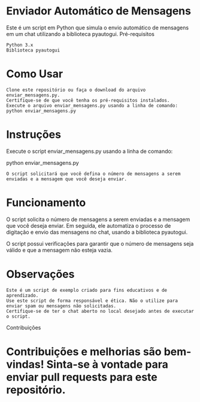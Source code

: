 # Enviador Automático de Mensagens

Este é um script em Python que simula o envio automático de mensagens em um chat utilizando a biblioteca pyautogui.
Pré-requisitos

    Python 3.x
    Biblioteca pyautogui

# Como Usar

    Clone este repositório ou faça o download do arquivo enviar_mensagens.py.
    Certifique-se de que você tenha os pré-requisitos instalados.
    Execute o arquivo enviar_mensagens.py usando a linha de comando: python enviar_mensagens.py

# Instruções

Execute o script enviar_mensagens.py usando a linha de comando:

python enviar_mensagens.py

    O script solicitará que você defina o número de mensagens a serem enviadas e a mensagem que você deseja enviar.

# Funcionamento

O script solicita o número de mensagens a serem enviadas e a mensagem que você deseja enviar. Em seguida, ele automatiza o processo de digitação e envio das mensagens no chat, usando a biblioteca pyautogui.

O script possui verificações para garantir que o número de mensagens seja válido e que a mensagem não esteja vazia.
# Observações

    Este é um script de exemplo criado para fins educativos e de aprendizado.
    Use este script de forma responsável e ética. Não o utilize para enviar spam ou mensagens não solicitadas.
    Certifique-se de ter o chat aberto no local desejado antes de executar o script.

Contribuições
# Contribuições e melhorias são bem-vindas! Sinta-se à vontade para enviar pull requests para este repositório.
